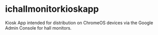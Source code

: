 # ichallmonitorkioskapp
Kiosk App intended for distribution on ChromeOS devices via the Google Admin Console for hall monitors.
